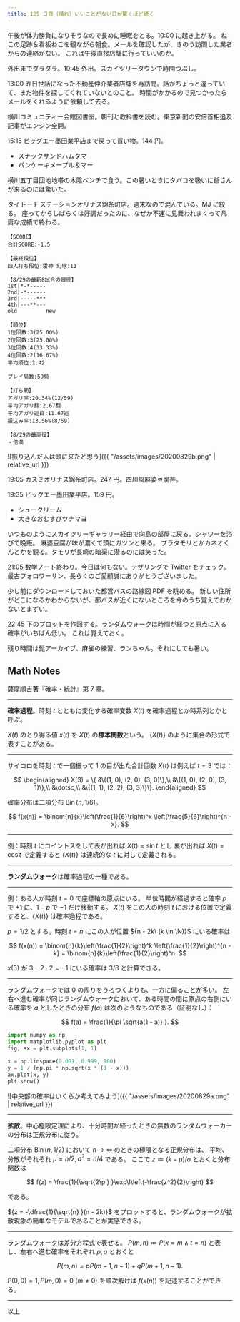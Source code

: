 ```yaml
---
title: 125 日目（晴れ）いいことがない日が驚くほど続く
---
```


午後が体力勝負になりそうなので長めに睡眠をとる。10:00 に起き上がる。
ねこの足跡＆看板ねこを観ながら朝食。メールを確認したが、きのう訪問した業者からの連絡がない。
これは午後直接店舗に行っていいのか。

外出までダラダラ。10:45 外出。スカイツリータウンで時間つぶし。

13:00 昨日世話になった不動産仲介業者店舗を再訪問。話がちょっと違っていて、まだ物件を探してくれていないとのこと。
時間がかかるので見つかったらメールをくれるように依頼して去る。

横川コミュニティー会館図書室。朝刊と教科書を読む。東京新聞の安倍首相追及記事がエンジン全開。

15:15 ビッグエー墨田業平店まで戻って買い物。144 円。

* スナックサンドハムタマ
* パンケーキメープル＆マー

横川五丁目団地地帯の木陰ベンチで食う。この暑いときにタバコを吸いに爺さんが来るのには驚いた。

タイトー F ステーションオリナス錦糸町店。週末なので混んでいる。MJ に絞る。
座ってからしばらくは好調だったのに、なぜか不運に見舞われまくって凡庸な成績で終わる。

```text
【SCORE】
合計SCORE:-1.5

【最終段位】
四人打ち段位:雷神 幻球:11

【8/29の最新8試合の履歴】
1st|*-*-----
2nd|-*------
3rd|-----***
4th|---**---
old         new

【順位】
1位回数:3(25.00%)
2位回数:3(25.00%)
3位回数:4(33.33%)
4位回数:2(16.67%)
平均順位:2.42

プレイ局数:59局

【打ち筋】
アガリ率:20.34%(12/59)
平均アガリ翻:2.67翻
平均アガリ巡目:11.67巡
振込み率:13.56%(8/59)

【8/29の最高役】
・倍満
```

![振り込んだ人は頭に来たと思う]({{ "/assets/images/20200829b.png" | relative_url }})

19:05 カスミオリナス錦糸町店。247 円。四川風麻婆豆腐丼。

19:35 ビッグエー墨田業平店。159 円。

* シュークリーム
* 大きなおむすびツナマヨ

いつものようにスカイツリーギャラリー経由で向島の部屋に戻る。シャワーを浴びて晩飯。
麻婆豆腐が味が濃くて頭にガツンと来る。
ブラタモリとかカネオくんとかを観る。タモリが長崎の暗渠に潜るのには笑った。

21:05 数学ノート終わり。今日は何もない。テザリングで Twitter をチェック。
最古フォロワーサン、長らくのご愛顧誠にありがとうございました。

少し前にダウンロードしておいた都営バスの路線図 PDF を眺める。
新しい住所がどこになるかわからないが、都バスが近くにないところを今のうち覚えておかないとまずい。

22:45 下のプロットを作図する。ランダムウォークは時間が経つと原点に入る確率がいちばん低い。
これは覚えておく。

残り時間は髭アーカイブ、麻雀の練習、ランちゃん。それにしても暑い。

## Math Notes

薩摩順吉著『確率・統計』第 7 章。

----

**確率過程**。時刻 $t$ とともに変化する確率変数 $X(t)$ を確率過程とか時系列とかと呼ぶ。

$X(t)$ のとり得る値 $x(t)$ を $X(t)$ の**標本関数**という。
${\{X(t)\} }$ のように集合の形式で表すことがある。

----

サイコロを時刻 $t$ で一個振って 1 の目が出た合計回数 $X(t)$ は例えば $t = 3$ では：

$$
\begin{aligned}
X(3) = \{ &\{(1, 0), (2, 0), (3, 0)\},\\
          &\{(1, 0), (2, 0), (3, 1)\},\\
          &\dotsc,\\
          &\{(1, 1), (2, 2), (3, 3)\}\}.
\end{aligned}
$$

確率分布は二項分布 ${\operatorname{Bin}(n, 1/6)}$。

$$
f(x(n)) = \binom{n}{x}\left(\frac{1}{6}\right)^x \left(\frac{5}{6}\right)^{n - x}.
$$

----

例：時刻 $t$ にコイントスをして表が出れば ${X(t) = \sin t}$ とし
裏が出れば ${X(t) = \cos t}$ で定義すると ${\{X(t)\} }$ は連続的な $t$ に対して定義される。

----

**ランダムウォーク**は確率過程の一種である。

----

例：ある人が時刻 $t = 0$ で座標軸の原点にいる。
単位時間が経過すると確率 $p$ で ${+1}$ に、${1 - p}$ で ${-1}$ だけ移動する。
${X(t)}$ をこの人の時刻 $t$ における位置で定義すると、${\{X(t)\} }$ は確率過程である。

${p = 1/2}$ とする。時刻 ${t = n}$ にこの人が位置 ${n - 2k\ (k \in \N)}$ にいる確率は

$$
f(x(n)) = \binom{n}{k}\left(\frac{1}{2}\right)^k \left(\frac{1}{2}\right)^{n - k}
= \binom{n}{k}\left(\frac{1}{2}\right)^n.
$$

$x(3)$ が ${3 - 2 \cdot 2 = -1}$ にいる確率は $3/8$ と計算できる。

----

ランダムウォークでは $0$ の周りをうろつくよりも、一方に偏ることが多い。
左右へ進む確率が同じランダムウォークにおいて、ある時間の間に原点の右側にいる確率を
$a$ としたときの分布 $f(a)$ は次のようなものである（証明なし）：

$$
f(a) = \frac{1}{\pi \sqrt{a(1 - a)} }.
$$

```python
import numpy as np
import matplotlib.pyplot as plt
fig, ax = plt.subplots(1, 1)

x = np.linspace(0.001, 0.999, 100)
y = 1 / (np.pi * np.sqrt(x * (1 - x)))
ax.plot(x, y)
plt.show()
```

![中央部の確率はいくらか考えてみよう]({{ "/assets/images/20200829a.png" | relative_url }})

----

**拡散**。中心極限定理により、十分時間が経ったときの無数のランダムウォーカーの分布は正規分布に従う。

二項分布 $\operatorname{Bin}(n, 1/2)$ において $n \to \infty$ のときの極限となる正規分布は、
平均、分散がそれぞれ ${\mu = n/2, \sigma^2 = n/4}$ である。
ここで ${z \coloneqq (k - \mu)/\sigma}$ とおくと分布関数は

$$
f(z) = \frac{1}{\sqrt{2\pi} }\exp\!\left(-\frac{z^2}{2}\right)
$$

である。

${z = -\dfrac{1}{\sqrt{n} }(n - 2k)}$ をプロットすると、ランダムウォークが拡散現象の簡単なモデルであることが実感できる。

----

ランダムウォークは差分方程式で表せる。
${P(m, n) \coloneqq P(x = m \land t = n)}$ と表し、左右へ進む確率をそれぞれ $p, q$ とおくと

$$
P(m, n) = pP(m - 1, n - 1) + qP(m + 1, n - 1).
$$

${P(0, 0) = 1, P(m, 0) = 0\ (m \ne 0)}$ を順次解けば $f(x(n))$ を記述することができる。

----

以上
